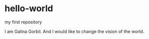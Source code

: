 # hello-world
my first repository

I am Galina Gorbil. And I would like to change the vision of the world.
